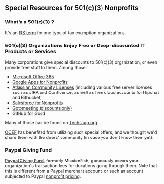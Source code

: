 ## Special Resources for 501(c)(3) Nonprofits

### What's a 501(c)(3) ?

It's an [IRS term](https://www.irs.gov/Charities-\&-Non-Profits/Charitable-Organizations/Exemption-Requirements-Section-501\(c\)\(3\)-Organizations) for one type of tax exemption organizations. 

### 501(c)(3) Organizations Enjoy Free or Deep-discounted IT Products or Services

Many corporations give special discounts to 501(c)(3) organization, or even provide free stuff to them. Among those:

* [Microsoft Office 365](https://products.office.com/en-us/nonprofit/office-365-nonprofit-plans-and-pricing)
* [Google Apps for Nonprofits](https://www.google.com/nonprofits/products/)
* [Atlassian Community Licenses](https://www.atlassian.com/software/views/community-license-request) (including various free server licenses such as JIRA and Confluence, as well as free cloud accounts for Hipchat and Bitbucket)  
* [Salesforce for Nonprofits](http://www.salesforce.org/nonprofit/)
* [Gotomeeting (discounts only)](http://www.techsoup.org/citrix)
* [GitHub for Good](https://github.com/nonprofit)

Many of those can be found on [Techsoup.org](http://www.techsoup.org/).

[OCEF](http://www.ocef.org) has benefited from utilizing such special offers, and we thought we'd share them with the doers' community (in case you don't know them yet).

### Paypal Giving Fund

[Paypal Giving Fund](https://www.paypal.com/givingfund/), formerly MissionFish, generously covers your organization's transaction fees for donations going through them. Note that this is different from a Paypal merchant account, or such an account subjected to Paypal [nonprofit pricing](https://www.paypal.com/us/webapps/mpp/donations).

